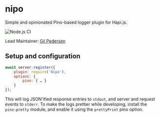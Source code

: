 # nipo

Simple and opinionated Pino-based logger plugin for Hapi.js.

![Node.js CI](https://github.com/kanongil/nipo/workflows/Node.js%20CI/badge.svg)

Lead Maintainer: [Gil Pedersen](https://github.com/kanongil)

## Setup and configuration

```js
await server.register({
    plugin: require('Nipo'),
    options: {
        pino: { … }
    }
});
```

This will log JSON'ified response entries to `stdout`, and server and request events to `stderr`.
To make the logs prettier while developing, install the `pino-pretty` module, and enable it using the `prettyPrint` pino option.
